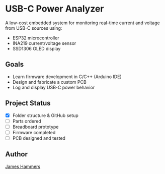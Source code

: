 # USB-C Power Analyzer

A low-cost embedded system for monitoring real-time current and voltage from USB-C sources using:

- ESP32 microcontroller
- INA219 current/voltage sensor
- SSD1306 OLED display

## Goals
- Learn firmware development in C/C++ (Arduino IDE)
- Design and fabricate a custom PCB
- Log and display USB-C power behavior

## Project Status
- [x] Folder structure & GitHub setup
- [ ] Parts ordered
- [ ] Breadboard prototype
- [ ] Firmware completed
- [ ] PCB designed and tested

## Author
[James Hammers](https://www.notion.so/Engineering-Portfolio-James-Hammers-17db3c48b4c380218834d433c83932d3)
